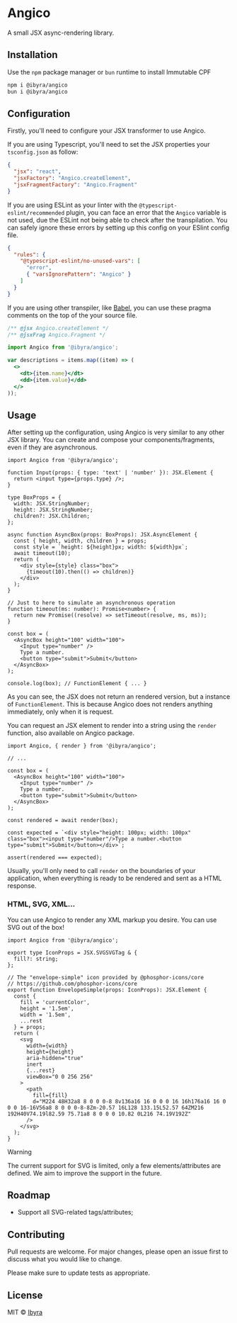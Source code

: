 # Angico

A small JSX async-rendering library.

## Installation

Use the `npm` package manager or `bun` runtime to install Immutable CPF

```bash
npm i @ibyra/angico
bun i @ibyra/angico
```

## Configuration

Firstly, you'll need to configure your JSX transformer to use Angico.

If you are using Typescript, you'll need to set the JSX properties your
`tsconfig.json` as follow:

```json
{
  "jsx": "react",
  "jsxFactory": "Angico.createElement",
  "jsxFragmentFactory": "Angico.Fragment"
}
```

If you are using ESLint as your linter with the `@typescript-eslint/recommended`
plugin, you can face an error that the `Angico` variable is not used, due
the ESLint not being able to check after the transpilation. You can safely
ignore these errors by setting up this config on your ESlint config file.

```json
{
  "rules": {
    "@typescript-eslint/no-unused-vars": [
      "error",
      { "varsIgnorePattern": "Angico" }
    ]
  }
}
```

If you are using other transpiler, like [Babel][babel-jsx], you can use these
pragma comments on the top of the your source file.

```jsx
/** @jsx Angico.createElement */
/** @jsxFrag Angico.Fragment */

import Angico from '@ibyra/angico';

var descriptions = items.map((item) => (
  <>
    <dt>{item.name}</dt>
    <dd>{item.value}</dd>
  </>
));
```

## Usage

After setting up the configuration, using Angico is very similar to any other
JSX library. You can create and compose your components/fragments, even if they
are asynchronous.

```tsx
import Angico from '@ibyra/angico';

function Input(props: { type: 'text' | 'number' }): JSX.Element {
  return <input type={props.type} />;
}

type BoxProps = {
  width: JSX.StringNumber;
  height: JSX.StringNumber;
  children?: JSX.Children;
};

async function AsyncBox(props: BoxProps): JSX.AsyncElement {
  const { height, width, children } = props;
  const style = `height: ${height}px; width: ${width}px`;
  await timeout(10);
  return (
    <div style={style} class="box">
      {timeout(10).then(() => children)}
    </div>
  );
}

// Just to here to simulate an asynchronous operation
function timeout(ms: number): Promise<number> {
  return new Promise((resolve) => setTimeout(resolve, ms, ms));
}

const box = (
  <AsyncBox height="100" width="100">
    <Input type="number" />
    Type a number.
    <button type="submit">Submit</button>
  </AsyncBox>
);

console.log(box); // FunctionElement { ... }
```

As you can see, the JSX does not return an rendered version, but a instance of
`FunctionElement`. This is because Angico does not renders anything immediately,
only when it is request.

You can request an JSX element to render into a string using the `render`
function, also available on Angico package.

```tsx
import Angico, { render } from '@ibyra/angico';

// ...

const box = (
  <AsyncBox height="100" width="100">
    <Input type="number" />
    Type a number.
    <button type="submit">Submit</button>
  </AsyncBox>
);

const rendered = await render(box);

const expected = `<div style="height: 100px; width: 100px" class="box"><input type="number"/>Type a number.<button type="submit">Submit</button></div>`;

assert(rendered === expected);
```

Usually, you'll only need to call `render` on the boundaries of your
application, when everything is ready to be rendered and sent as a HTML
response.

### HTML, SVG, XML…

You can use Angico to render any XML markup you desire. You can use SVG out of
the box!

```tsx
import Angico from '@ibyra/angico';

export type IconProps = JSX.SVGSVGTag & {
  fill?: string;
};

// The "envelope-simple" icon provided by @phosphor-icons/core
// https://github.com/phosphor-icons/core
export function EnvelopeSimple(props: IconProps): JSX.Element {
  const {
    fill = 'currentColor',
    height = '1.5em',
    width = '1.5em',
    ...rest
  } = props;
  return (
    <svg
      width={width}
      height={height}
      aria-hidden="true"
      inert
      {...rest}
      viewBox="0 0 256 256"
    >
      <path
        fill={fill}
        d="M224 48H32a8 8 0 0 0-8 8v136a16 16 0 0 0 16 16h176a16 16 0 0 0 16-16V56a8 8 0 0 0-8-8Zm-20.57 16L128 133.15L52.57 64ZM216 192H40V74.19l82.59 75.71a8 8 0 0 0 10.82 0L216 74.19V192Z"
      />
    </svg>
  );
}
```

> [!WARNING]
> The current support for SVG is limited, only a few elements/attributes are
> defined. We aim to improve the support in the future.

## Roadmap

- Support all SVG-related tags/attributes;

## Contributing

Pull requests are welcome. For major changes, please open an issue first to
discuss what you would like to change.

Please make sure to update tests as appropriate.

## License

MIT © [Ibyra](https://github.com/ibyra)

[babel-jsx]: https://babeljs.io/docs/babel-plugin-transform-react-jsx
